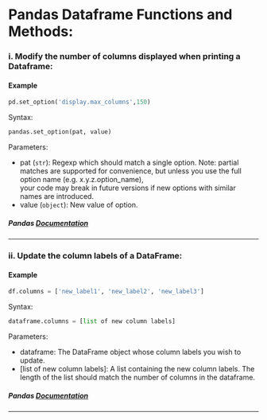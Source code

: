 # Pandas Dataframe Functions and Methods:

### i. Modify the number of columns displayed when printing a Dataframe:
#### Example 
```python
pd.set_option('display.max_columns',150)
```

Syntax: 
```python
pandas.set_option(pat, value)
```

Parameters:
- pat (`str`): Regexp which should match a single option. Note: partial matches are supported for convenience, but unless you use the full option name (e.g. x.y.z.option_name), \
  your code may break in future versions if new options with similar names are introduced.
- value (`object`): New value of option.

##### Pandas [Documentation](https://pandas.pydata.org/docs/reference/api/pandas.set_option.html)
---

### ii. Update the column labels of a DataFrame:
#### Example 
```python
df.columns = ['new_label1', 'new_label2', 'new_label3']
```

Syntax: 
```python
dataframe.columns = [list of new column labels]
```

Parameters:
- dataframe: The DataFrame object whose column labels you wish to update.
- [list of new column labels]: A list containing the new column labels. The length of the list should match the number of columns in the dataframe.

##### Pandas [Documentation](https://pandas.pydata.org/pandas-docs/stable/reference/api/pandas.DataFrame.html)
---




